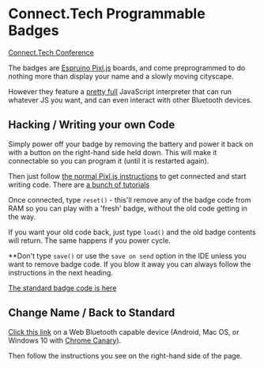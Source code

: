Connect.Tech Programmable Badges
================================

[Connect.Tech Conference](http://connect.tech/)

The badges are [Espruino Pixl.js](http://www.espruino.com/Pixl.js) boards,
and come preprogrammed to do nothing more than
display your name and a slowly moving cityscape.

However they feature a [pretty full](http://www.espruino.com/Features)
JavaScript interpreter that can run whatever JS you want, and can even
interact with other Bluetooth devices.


Hacking / Writing your own Code
-------------------------------

Simply power off your badge by removing the battery and 
power it back on with a button on the right-hand side held down. 
This will make it connectable so you can program it (until it 
is restarted again).

Then just follow [the normal Pixl.js instructions](http://www.espruino.com/Quick+Start+BLE#pixljs)
to get connected and start writing code. There are
[a bunch of tutorials](http://www.espruino.com/Pixl.js#tutorials)

Once connected, type `reset()` - this'll remove any of the badge
code from RAM so you can play with a 'fresh' badge, without the old
code getting in the way.

If you want your old code back, just type `load()` and the old
badge contents will return. The same happens if you power cycle.

**Don't type `save()` or use the `save on send` option in the IDE 
unless you want to remove badge code. If you blow it away you can 
always follow the instructions in the next heading.

[The standard badge code is here](https://github.com/espruino/connect-tech-badge-source/blob/master/badge.js)


Change Name / Back to Standard
------------------------------

[Click this link](https://www.espruino.com/ide/?codeurl=https://raw.githubusercontent.com/espruino/connect-tech-badge-source/master/badge.js)
on a Web Bluetooth capable device (Android, Mac OS, or Windows 10 with [Chrome Canary](https://www.google.com/chrome/canary/)).

Then follow the instructions you see on the right-hand side of the page.

